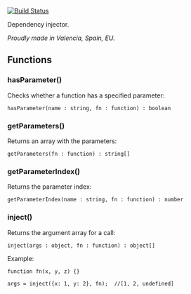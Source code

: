 [![Build Status](https://travis-ci.org/justojs/justo-injector.svg)](https://travis-ci.org/justojs/justo-injector)

Dependency injector.

*Proudly made in Valencia, Spain, EU.*

## Functions

### hasParameter()

Checks whether a function has a specified parameter:

```
hasParameter(name : string, fn : function) : boolean
```

### getParameters()

Returns an array with the parameters:

```
getParameters(fn : function) : string[]
```

### getParameterIndex()

Returns the parameter index:

```
getParameterIndex(name : string, fn : function) : number
```

### inject()

Returns the argument array for a call:

```
inject(args : object, fn : function) : object[]
```

Example:

```
function fn(x, y, z) {}

args = inject({x: 1, y: 2}, fn);  //[1, 2, undefined]
```
